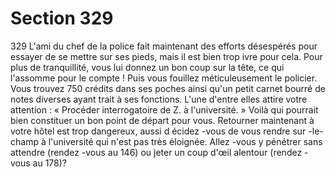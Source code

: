 # Section 329

329
L'ami du chef de la police fait maintenant des efforts désespérés
pour essayer de se mettre sur ses pieds, mais il est bien trop ivre
pour cela. Pour plus de tranquillité, vous lui donnez un bon coup
sur la tête, ce qui l'assomme pour le compte ! Puis vous fouillez
méticuleusement le policier. Vous trouvez 750 crédits dans ses
poches ainsi qu'un petit carnet bourré de notes diverses  ayant
trait à ses fonctions. L'une d'entre elles attire votre attention : «
Procéder interrogatoire de Z. à l'université. » Voilà qui pourrait
bien constituer un bon point de départ pour  vous. Retourner
maintenant à votre hôtel est trop dangereux, aussi d écidez -vous
de vous rendre sur -le-champ à l'université qui n'est pas très
éloignée. Allez -vous y pénétrer sans attendre (rendez -vous au
146) ou jeter un coup d'œil alentour (rendez -vous au 178)?